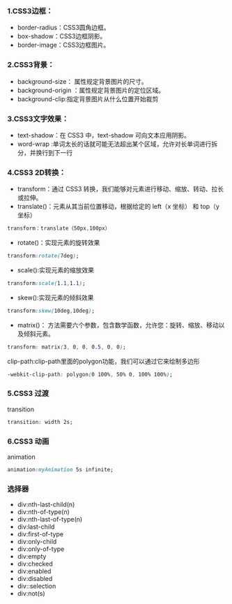 ### 1.CSS3边框：
* border-radius：CSS3圆角边框。
* box-shadow：CSS3边框阴影。
* border-image：CSS3边框图片。
### 2.CSS3背景：
* background-size： 属性规定背景图片的尺寸。
* background-origin ：属性规定背景图片的定位区域。
* background-clip:指定背景图片从什么位置开始裁剪
### 3.CSS3文字效果：
* text-shadow：在 CSS3 中，text-shadow 可向文本应用阴影。
* word-wrap :单词太长的话就可能无法超出某个区域，允许对长单词进行拆分，并换行到下一行
### 4.CSS3 2D转换：
* transform：通过 CSS3 转换，我们能够对元素进行移动、缩放、转动、拉长或拉伸。
* translate()：元素从其当前位置移动，根据给定的 left（x 坐标） 和 top（y 坐标） 
```css
transform：translate（50px,100px）
```
* rotate()：实现元素的旋转效果
```css
transform:rotate(7deg);
```
* scale():实现元素的缩放效果
```css
transform:scale(1.1,1.1);
```
* skew():实现元素的倾斜效果
```css
transform:skew(10deg,10deg);
```
* matrix()： 方法需要六个参数，包含数学函数，允许您：旋转、缩放、移动以及倾斜元素。
```css
transform: matrix(3, 0, 0, 0.5, 0, 0);
``` 
clip-path:clip-path里面的polygon功能，我们可以通过它来绘制多边形

```css
-webkit-clip-path: polygon(0 100%, 50% 0, 100% 100%);
```
### 5.CSS3 过渡
transition
```css
transition: width 2s;
```
### 6.CSS3 动画
animation
```css
animation:myAnimation 5s infinite;
```
### 选择器
* div:nth-last-child(n) 
* div:nth-of-type(n) 
* div:nth-last-of-type(n) 
* div:last-child 
* div:first-of-type 
* div:only-child 
* div:only-of-type 
* div:empty 
* div:checked 
* div:enabled 
* div:disabled 
* div::selection 
* div:not(s)